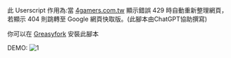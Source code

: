 此 Userscript 作用為:當 [4gamers.com.tw](https://www.4gamers.com.tw/) 顯示錯誤 429 時自動重新整理網頁，若顯示 404 則跳轉至 Google 網頁快取版。(此腳本由ChatGPT協助撰寫)

你可以在 [Greasyfork](https://greasyfork.org/scripts/492300) 安裝此腳本

DEMO:
![1](https://github.com/jmsch23280866/4gamers-429-auto-refresh/assets/58344071/4ec87e69-22cf-4022-b3d4-dbb6c0b60267)
